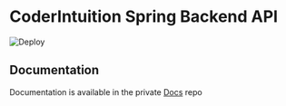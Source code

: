 # CoderIntuition Spring Backend API
![Deploy](https://github.com/CoderIntuition/CoderIntuition-API/workflows/Deploy/badge.svg?branch=master)

## Documentation

Documentation is available in the private [Docs](https://github.com/CoderIntuition/Docs) repo
